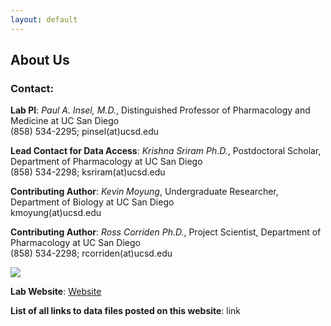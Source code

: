 ```yaml
---
layout: default
---
```


## About Us

### Contact:

**Lab PI**: *Paul A. Insel, M.D.*, Distinguished Professor of Pharmacology and Medicine at UC San Diego  
(858) 534-2295; pinsel(at)ucsd.edu

**Lead Contact for Data Access**: *Krishna Sriram Ph.D.*, Postdoctoral Scholar, Department of Pharmacology at UC San Diego  
(858) 534-2298; ksriram(at)ucsd.edu

**Contributing Author**: *Kevin Moyung*, Undergraduate Researcher, Department of Biology at UC San Diego  
kmoyung(at)ucsd.edu

**Contributing Author**: *Ross Corriden Ph.D.*, Project Scientist, Department of Pharmacology at UC San Diego  
(858) 534-2298; rcorriden(at)ucsd.edu


![](http://vignette2.wikia.nocookie.net/rickandmorty/images/1/1e/Rick_and_morty_icon.png/revision/latest?cb=20150805041642)

**Lab Website**: [Website](http://insellab.ucsd.edu/)

**List of all links to data files posted on this website**: link
